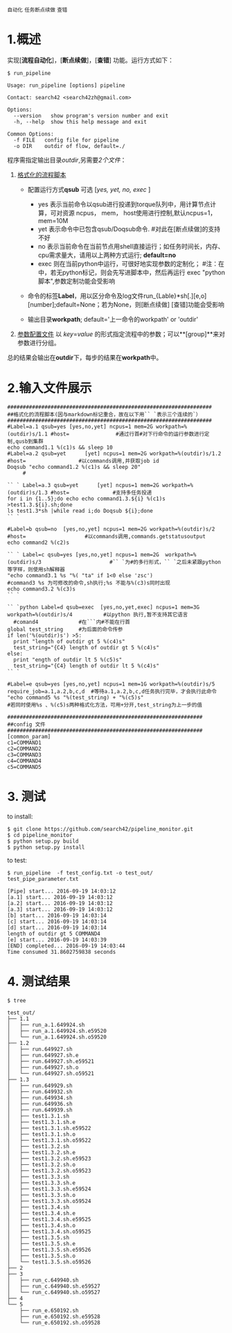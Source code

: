 `自动化` `任务断点续做` `查错`

# 1.概述 #
实现[**流程自动化**]，[**断点续做**]，[**查错**] 功能。运行方式如下：
```
$ run_pipeline
```
    
    Usage: run_pipeline [options] pipeline

    Contact: search42 <search42zh@gmail.com>
    
    Options:
      --version   show program's version number and exit
      -h, --help  show this help message and exit

    Common Options:
      -f FILE   config file for pipeline
      -o DIR    outdir of flow, default=./

程序需指定输出目录*outdir*,另需要*2个文件*：

1. [格式化的流程脚本](https://github.com/search42/pipeline_monitor/blob/master/test/test_pipe_parameter.txt)
    - 配置运行方式**qsub** 可选 [*yes, yet, no, exec* ]

        * yes 表示当前命令以qsub进行投递到torque队列中，用计算节点计算，可对资源 ncpus， mem， host使用进行控制,默认ncpus=1， mem=10M
        * yet 表示命令中已包含qsub/Doqsub命令.  #对此在[断点续做]的支持不好
        * no  表示当前命令在当前节点用shell直接运行；如任务时间长，内存、cpu需求量大，请用以上两种方式运行; **default=no**
        * exec 则在当前python中运行，可很好地实现参数的定制化； #注：在中，若无python标记，则会先写进脚本中，然后再运行 exec "python 脚本",参数定制功能会受影响

    - 命令的标签**Label**，用以区分命令及log文件run_{Lable}*sh[.][e,o][number];default=None；若为None，则[断点续做] [查错]功能会受影响
    
    - 输出目录**workpath**; default='上一命令的workpath' or 'outdir'

2. [参数配置文件](https://github.com/search42/pipeline_monitor/blob/master/test/test_config.txt)
  以 *key*=*value* 的形式指定流程中的参数；可以**[group]**来对参数进行分组。

总的结果会输出在**outdir**下，每步的结果在**workpath**中。

# 2.输入文件展示 #

```
##################################################################
##格式化的流程脚本(因与markdown标记重合，故在以下用`` `表示三个连续的`）
##################################################################
#Label=a.1 qsub=yes [yes,no,yet] ncpus=1 mem=2G workpath=%(outdir)s/1.1 #host=               #通过行首#对下行命令的运行参数进行定制,qusb到集群
echo command1.1 %(c1)s && sleep 10
#Label=a.2 qsub=yet      [yet] ncpus=1 mem=2G workpath=%(outdir)s/1.2 #host=                 #以commands调用,并获取job id
Doqsub "echo command1.2 %(c1)s && sleep 20"
     #

`` ` Label=a.3 qsub=yet      [yet] ncpus=1 mem=2G workpath=%(outdir)s/1.3 #host=              #支持多任务投递
for i in {1..5};do echo echo command1.3.${i} %(c1)s >test1.3.${i}.sh;done
ls test1.3*sh |while read i;do Doqsub ${i};done
`` `

#Label=b qsub=no  [yes,no,yet] ncpus=1 mem=2G workpath=%(outdir)s/2 #host=                   #以commands调用,commands.getstatusoutput
echo command2 %(c2)s

`` ` Label=c qsub=yes [yes,no,yet] ncpus=1 mem=2G  workpath=%(outdir)s/3                      #`` `为#的多行形式，`` `之后未紧跟python等字样，则使用sh解释器
"echo command3.1 %s "%( "ta" if 1<0 else 'zsc')                                              #command3 %s 为可修改的命令,sh执行;%s 不能与%(c3)s同时出现
echo command3.2 %(c3)s
`` `

`` `python Label=d qsub=exec  [yes,no,yet,exec] ncpus=1 mem=3G workpath=%(outdir)s/4          #以python 执行,暂不支持其它语言
  #comand4             #在```内#不能在行首
global test_string     #为后面的命令传参
if len('%(outdir)s') >5:
  print "length of outdir gt 5 %(c4)s"
  test_string="{C4} length of outdir gt 5 %(c4)s"               
else:
  print "ength of outdir lt 5 %(c5)s"
  test_string="{C4} length of outdir lt 5 %(c4)s"
`` `

#Label=e qsub=yes [yes,no,yet] ncpus=1 mem=1G workpath=%(outdir)s/5 require_job=a.1,a.2,b,c,d  #等待a.1,a.2,b,c,d任务执行完毕，才会执行此命令
"echo command5 %s "%(test_string) + "%(c5)s"                                                   #若同时使用%s 、%(c5)s两种格式化方法，可用+分开,test_string为上一步的值
```

```
###############################################################
##config 文件
###############################################################
[common_param]
c1=COMMAND1
c2=COMMAND2
c3=COMMAND3
c4=COMMAND4
c5=COMMAND5
```

# 3. 测试 #


to install:
```
$ git clone https://github.com/search42/pipeline_monitor.git
$ cd pipeline_monitor
$ python setup.py build
$ python setup.py install
```
to test:
```
$ run_pipeline  -f test_config.txt -o test_out/ test_pipe_parameter.txt
```

    [Pipe] start... 2016-09-19 14:03:12
    [a.1] start... 2016-09-19 14:03:12
    [a.2] start... 2016-09-19 14:03:12
    [a.3] start... 2016-09-19 14:03:12
    [b] start... 2016-09-19 14:03:14
    [c] start... 2016-09-19 14:03:14
    [d] start... 2016-09-19 14:03:14
    length of outdir gt 5 COMMAND4
    [e] start... 2016-09-19 14:03:39
    [END] completed... 2016-09-19 14:03:44
    Time consumed 31.8602759838 seconds



# 4. 测试结果 #

```
$ tree
```
    test_out/
    ├── 1.1
    │   ├── run_a.1.649924.sh
    │   ├── run_a.1.649924.sh.e59520
    │   └── run_a.1.649924.sh.o59520
    ├── 1.2
    │   ├── run.649927.sh
    │   ├── run.649927.sh.e
    │   ├── run.649927.sh.e59521
    │   ├── run.649927.sh.o
    │   └── run.649927.sh.o59521
    ├── 1.3
    │   ├── run.649929.sh
    │   ├── run.649932.sh
    │   ├── run.649934.sh
    │   ├── run.649936.sh
    │   ├── run.649939.sh
    │   ├── test1.3.1.sh
    │   ├── test1.3.1.sh.e
    │   ├── test1.3.1.sh.e59522
    │   ├── test1.3.1.sh.o
    │   ├── test1.3.1.sh.o59522
    │   ├── test1.3.2.sh
    │   ├── test1.3.2.sh.e
    │   ├── test1.3.2.sh.e59523
    │   ├── test1.3.2.sh.o
    │   ├── test1.3.2.sh.o59523
    │   ├── test1.3.3.sh
    │   ├── test1.3.3.sh.e
    │   ├── test1.3.3.sh.e59524
    │   ├── test1.3.3.sh.o
    │   ├── test1.3.3.sh.o59524
    │   ├── test1.3.4.sh
    │   ├── test1.3.4.sh.e
    │   ├── test1.3.4.sh.e59525
    │   ├── test1.3.4.sh.o
    │   ├── test1.3.4.sh.o59525
    │   ├── test1.3.5.sh
    │   ├── test1.3.5.sh.e
    │   ├── test1.3.5.sh.e59526
    │   ├── test1.3.5.sh.o
    │   └── test1.3.5.sh.o59526
    ├── 2
    ├── 3
    │   ├── run_c.649940.sh
    │   ├── run_c.649940.sh.e59527
    │   └── run_c.649940.sh.o59527
    ├── 4
    └── 5
        ├── run_e.650192.sh
        ├── run_e.650192.sh.e59528
        └── run_e.650192.sh.o59528
